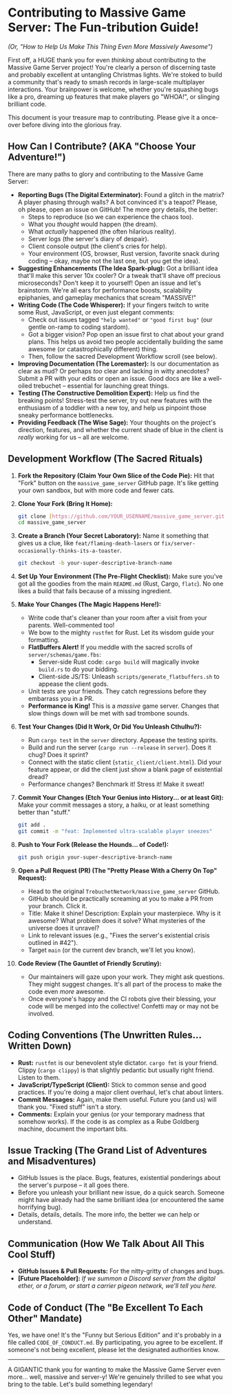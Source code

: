 # Contributing to Massive Game Server: The Fun-tribution Guide!
*(Or, "How to Help Us Make This Thing Even More Massively Awesome")*

First off, a HUGE thank you for even *thinking* about contributing to the Massive Game Server project! You're clearly a person of discerning taste and probably excellent at untangling Christmas lights. We're stoked to build a community that's ready to smash records in large-scale multiplayer interactions. Your brainpower is welcome, whether you're squashing bugs like a pro, dreaming up features that make players go "WHOA!", or slinging brilliant code.

This document is your treasure map to contributing. Please give it a once-over before diving into the glorious fray.

## How Can I Contribute? (AKA "Choose Your Adventure!")

There are many paths to glory and contributing to the Massive Game Server:

* **Reporting Bugs (The Digital Exterminator):** Found a glitch in the matrix? A player phasing through walls? A bot convinced it's a teapot? Please, oh please, open an issue on GitHub! The more gory details, the better:
    * Steps to reproduce (so we can experience the chaos too).
    * What you *thought* would happen (the dream).
    * What *actually* happened (the often hilarious reality).
    * Server logs (the server's diary of despair).
    * Client console output (the client's cries for help).
    * Your environment (OS, browser, Rust version, favorite snack during coding – okay, maybe not the last one, but you get the idea).
* **Suggesting Enhancements (The Idea Spark-plug):** Got a brilliant idea that'll make this server 10x cooler? Or a tweak that'll shave off precious microseconds? Don't keep it to yourself! Open an issue and let's brainstorm. We're all ears for performance boosts, scalability epiphanies, and gameplay mechanics that scream "MASSIVE!"
* **Writing Code (The Code Whisperer):** If your fingers twitch to write some Rust, JavaScript, or even just elegant comments:
    * Check out issues tagged `"help wanted"` or `"good first bug"` (our gentle on-ramp to coding stardom).
    * Got a bigger vision? Pop open an issue first to chat about your grand plans. This helps us avoid two people accidentally building the same awesome (or catastrophically different) thing.
    * Then, follow the sacred Development Workflow scroll (see below).
* **Improving Documentation (The Loremaster):** Is our documentation as clear as mud? Or perhaps *too* clear and lacking in witty anecdotes? Submit a PR with your edits or open an issue. Good docs are like a well-oiled trebuchet – essential for launching great things.
* **Testing (The Constructive Demolition Expert):** Help us find the breaking points! Stress-test the server, try out new features with the enthusiasm of a toddler with a new toy, and help us pinpoint those sneaky performance bottlenecks.
* **Providing Feedback (The Wise Sage):** Your thoughts on the project's direction, features, and whether the current shade of blue in the client is *really* working for us – all are welcome.

## Development Workflow (The Sacred Rituals)

1.  **Fork the Repository (Claim Your Own Slice of the Code Pie):**
    Hit that "Fork" button on the `massive_game_server` GitHub page. It's like getting your own sandbox, but with more code and fewer cats.

2.  **Clone Your Fork (Bring It Home):**
    ```bash
    git clone [https://github.com/YOUR_USERNAME/massive_game_server.git](https://github.com/YOUR_USERNAME/massive_game_server.git)
    cd massive_game_server
    ```

3.  **Create a Branch (Your Secret Laboratory):**
    Name it something that gives us a clue, like `feat/flaming-death-lasers` or `fix/server-occasionally-thinks-its-a-toaster`.
    ```bash
    git checkout -b your-super-descriptive-branch-name
    ```

4.  **Set Up Your Environment (The Pre-Flight Checklist):**
    Make sure you've got all the goodies from the main `README.md` (Rust, Cargo, `flatc`). No one likes a build that fails because of a missing ingredient.

5.  **Make Your Changes (The Magic Happens Here!):**
    * Write code that's cleaner than your room after a visit from your parents. Well-commented too!
    * We bow to the mighty `rustfmt` for Rust. Let its wisdom guide your formatting.
    * **FlatBuffers Alert!** If you meddle with the sacred scrolls of `server/schemas/game.fbs`:
        * Server-side Rust code: `cargo build` will magically invoke `build.rs` to do your bidding.
        * Client-side JS/TS: Unleash `scripts/generate_flatbuffers.sh` to appease the client gods.
    * Unit tests are your friends. They catch regressions before they embarrass you in a PR.
    * **Performance is King!** This is a *massive* game server. Changes that slow things down will be met with sad trombone sounds.

6.  **Test Your Changes (Did It Work, Or Did You Unleash Cthulhu?):**
    * Run `cargo test` in the `server` directory. Appease the testing spirits.
    * Build and run the server (`cargo run --release` in `server`). Does it chug? Does it sprint?
    * Connect with the static client (`static_client/client.html`). Did your feature appear, or did the client just show a blank page of existential dread?
    * Performance changes? Benchmark it! Stress it! Make it sweat!

7.  **Commit Your Changes (Etch Your Genius into History... or at least Git):**
    Make your commit messages a story, a haiku, or at least something better than "stuff."
    ```bash
    git add .
    git commit -m "feat: Implemented ultra-scalable player sneezes"
    ```

8.  **Push to Your Fork (Release the Hounds... of Code!):**
    ```bash
    git push origin your-super-descriptive-branch-name
    ```

9.  **Open a Pull Request (PR) (The "Pretty Please With a Cherry On Top" Request):**
    * Head to the original `TrebuchetNetwork/massive_game_server` GitHub.
    * GitHub should be practically screaming at you to make a PR from your branch. Click it.
    * Title: Make it shine! Description: Explain your masterpiece. Why is it awesome? What problem does it solve? What mysteries of the universe does it unravel?
    * Link to relevant issues (e.g., "Fixes the server's existential crisis outlined in #42").
    * Target `main` (or the current dev branch, we'll let you know).

10. **Code Review (The Gauntlet of Friendly Scrutiny):**
    * Our maintainers will gaze upon your work. They might ask questions. They might suggest changes. It's all part of the process to make the code even *more* awesome.
    * Once everyone's happy and the CI robots give their blessing, your code will be merged into the collective! Confetti may or may not be involved.

## Coding Conventions (The Unwritten Rules... Written Down)

* **Rust:** `rustfmt` is our benevolent style dictator. `cargo fmt` is your friend. Clippy (`cargo clippy`) is that slightly pedantic but usually right friend. Listen to them.
* **JavaScript/TypeScript (Client):** Stick to common sense and good practices. If you're doing a major client overhaul, let's chat about linters.
* **Commit Messages:** Again, make them useful. Future you (and us) will thank you. "Fixed stuff" isn't a story.
* **Comments:** Explain your genius (or your temporary madness that somehow works). If the code is as complex as a Rube Goldberg machine, document the important bits.

## Issue Tracking (The Grand List of Adventures and Misadventures)

* GitHub Issues is the place. Bugs, features, existential ponderings about the server's purpose – it all goes there.
* Before you unleash your brilliant new issue, do a quick search. Someone might have already had the same brilliant idea (or encountered the same horrifying bug).
* Details, details, details. The more info, the better we can help or understand.

## Communication (How We Talk About All This Cool Stuff)

* **GitHub Issues & Pull Requests:** For the nitty-gritty of changes and bugs.
* **[Future Placeholder]:** *If we summon a Discord server from the digital ether, or a forum, or start a carrier pigeon network, we'll tell you here.*

## Code of Conduct (The "Be Excellent To Each Other" Mandate)

Yes, we have one! It's the "Funny but Serious Edition" and it's probably in a file called `CODE_OF_CONDUCT.md`. By participating, you agree to be excellent. If someone's not being excellent, please let the designated authorities know.

---

A GIGANTIC thank you for wanting to make the Massive Game Server even more... well, massive and server-y! We're genuinely thrilled to see what you bring to the table. Let's build something legendary!
